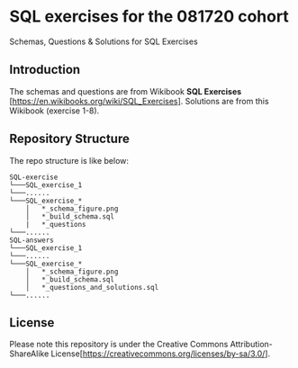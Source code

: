 # SQL exercises for the 081720 cohort
Schemas, Questions & Solutions for SQL Exercises

## Introduction
The schemas and questions are from Wikibook **SQL Exercises** [https://en.wikibooks.org/wiki/SQL_Exercises]. Solutions are from this Wikibook (exercise 1-8).


## Repository Structure
The repo structure is like below:
```
SQL-exercise
└───SQL_exercise_1
└───......
└───SQL_exercise_*
    │   *_schema_figure.png
    │   *_build_schema.sql
    |   *_questions
└───......
SQL-answers
└───SQL_exercise_1
└───......
└───SQL_exercise_*
    │   *_schema_figure.png
    │   *_build_schema.sql
    │   *_questions_and_solutions.sql
└───......
```

## License
Please note this repository is under the Creative Commons Attribution-ShareAlike License[https://creativecommons.org/licenses/by-sa/3.0/].